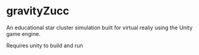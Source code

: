 # gravityZucc

An educational star cluster simulation built for virtual realiy using the Unity game engine.

Requires unity to build and run
